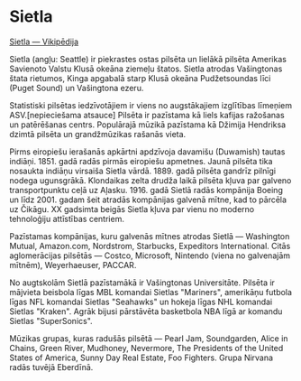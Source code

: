 # Sietla
[Sietla — Vikipēdija](https://lv.wikipedia.org/wiki/Sietla)

Sietla (angļu: Seattle) ir piekrastes ostas pilsēta un lielākā pilsēta Amerikas Savienoto Valstu Klusā okeāna ziemeļu štatos. Sietla atrodas Vašingtonas štata rietumos, Kinga apgabalā starp Klusā okeāna Pudžetsoundas līci (Puget Sound) un Vašingtona ezeru.

Statistiski pilsētas iedzīvotājiem ir viens no augstākajiem izglītības līmeņiem ASV.[nepieciešama atsauce] Pilsēta ir pazīstama kā liels kafijas ražošanas un patērēšanas centrs. Populārajā mūzikā pazīstama kā Džimija Hendriksa dzimtā pilsēta un grandžmūzikas rašanās vieta.

Pirms eiropiešu ierašanās apkārtni apdzīvoja davamišu (Duwamish) tautas indiāņi. 1851. gadā radās pirmās eiropiešu apmetnes. Jaunā pilsēta tika nosaukta indiāņu virsaiša Sietla vārdā. 1889. gadā pilsēta gandrīz pilnīgi nodega ugunsgrākā. Klondaikas zelta drudža laikā pilsēta kļuva par galveno transportpunktu ceļā uz Aļasku. 1916. gadā Sietlā radās kompānija Boeing un līdz 2001. gadam šeit atradās kompānijas galvenā mītne, kad to pārcēla uz Čikāgu. XX gadsimta beigās Sietla kļuva par vienu no moderno tehnoloģiju attīstības centriem.

Pazīstamas kompānijas, kuru galvenās mītnes atrodas Sietlā — Washington Mutual, Amazon.com, Nordstrom, Starbucks, Expeditors International. Citās aglomerācijas pilsētās — Costco, Microsoft, Nintendo (viena no galvenajām mītnēm), Weyerhaeuser, PACCAR.

No augtskolām Sietlā pazīstamākā ir Vašingtonas Universitāte. Pilsēta ir mājvieta beisbola līgas MBL komandai Sietlas "Mariners", amerikāņu futbola līgas NFL komandai Sietlas "Seahawks" un hokeja līgas NHL komandai Sietlas "Kraken". Agrāk bijusi pārstāvēta basketbola NBA līgā ar komandu Sietlas "SuperSonics".

Mūzikas grupas, kuras radušās pilsētā — Pearl Jam, Soundgarden, Alice in Chains, Green River, Mudhoney, Nevermore, The Presidents of the United States of America, Sunny Day Real Estate, Foo Fighters. Grupa Nirvana radās tuvējā Eberdīnā.

<!---
codetypo:ignore Eberdīnā Mudhoney transportpunktu Soundgarden Pudžetsoundas Duwamish davamišu Klondaikas Seahawks
--->
